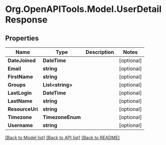 
# Org.OpenAPITools.Model.UserDetailResponse

## Properties

Name | Type | Description | Notes
------------ | ------------- | ------------- | -------------
**DateJoined** | **DateTime** |  | [optional] 
**Email** | **string** |  | [optional] 
**FirstName** | **string** |  | [optional] 
**Groups** | **List&lt;string&gt;** |  | [optional] 
**LastLogin** | **DateTime** |  | [optional] 
**LastName** | **string** |  | [optional] 
**ResourceUri** | **string** |  | [optional] 
**Timezone** | **TimezoneEnum** |  | [optional] 
**Username** | **string** |  | [optional] 

[[Back to Model list]](../README.md#documentation-for-models)
[[Back to API list]](../README.md#documentation-for-api-endpoints)
[[Back to README]](../README.md)

